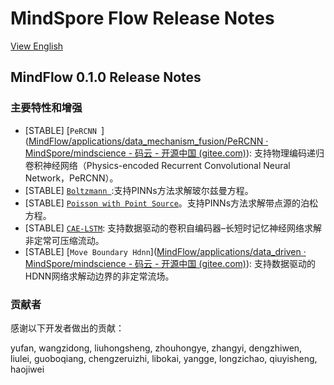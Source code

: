 # MindSpore Flow Release Notes

[View English](./RELEASE.md)

## MindFlow 0.1.0 Release Notes

### 主要特性和增强

- [STABLE] [`PeRCNN `]([MindFlow/applications/data_mechanism_fusion/PeRCNN · MindSpore/mindscience - 码云 - 开源中国 (gitee.com)](https://gitee.com/mindspore/mindscience/tree/master/MindFlow/applications/data_mechanism_fusion/PeRCNN)): 支持物理编码递归卷积神经网络（Physics-encoded Recurrent Convolutional Neural Network，PeRCNN）。
- [STABLE] [`Boltzmann `](https://gitee.com/mindspore/mindscience/tree/master/MindFlow/applications/physics_driven/boltzmann):支持PINNs方法求解玻尔兹曼方程。
- [STABLE] [`Poisson with Point Source`](https://gitee.com/mindspore/mindscience/tree/master/MindFlow/applications/physics_driven/poisson_point_source)。支持PINNs方法求解带点源的泊松方程。
- [STABLE] [`CAE-LSTM`](https://gitee.com/mindspore/mindscience/tree/master/MindFlow/applications/data_driven/cae_lstm): 支持数据驱动的卷积自编码器–长短时记忆神经网络求解非定常可压缩流动。
- [STABLE] [`Move Boundary Hdnn`]([MindFlow/applications/data_driven · MindSpore/mindscience - 码云 - 开源中国 (gitee.com)](https://gitee.com/mindspore/mindscience/tree/master/MindFlow/applications/data_driven/move_boundary_hdnn)): 支持数据驱动的HDNN网络求解动边界的非定常流场。

### 贡献者

感谢以下开发者做出的贡献：

yufan, wangzidong, liuhongsheng, zhouhongye, zhangyi, dengzhiwen, liulei, guoboqiang, chengzeruizhi, libokai, yangge, longzichao, qiuyisheng, haojiwei